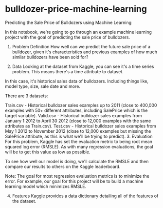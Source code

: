 # bulldozer-price-machine-learning

Predicting the Sale Price of Bulldozers using Machine Learning

In this notebook, we're going to go through an example machine learning project with the goal of predicting the sale price of bulldozers.

1. Problem Definition
How well can we predict the future sale price of a bulldozer, given it's characteristics and previous examples of how much similar bulldozers have been sold for?

2. Data
Looking at the dataset from Kaggle, you can see it's a time series problem. This means there's a time attribute to dataset.

In this case, it's historical sales data of bulldozers. Including things like, model type, size, sale date and more.

There are 3 datasets:

Train.csv - Historical bulldozer sales examples up to 2011 (close to 400,000 examples with 50+ different attributes, including SalePrice which is the target variable).
Valid.csv - Historical bulldozer sales examples from January 1 2012 to April 30 2012 (close to 12,000 examples with the same attributes as Train.csv).
Test.csv - Historical bulldozer sales examples from May 1 2012 to November 2012 (close to 12,000 examples but missing the SalePrice attribute, as this is what we'll be trying to predict).
3. Evaluation
For this problem, Kaggle has set the evaluation metric to being root mean squared log error (RMSLE). As with many regression evaluations, the goal will be to get this value as low as possible.

To see how well our model is doing, we'll calculate the RMSLE and then compare our results to others on the Kaggle leaderboard.

Note: The goal for most regression evaluation metrics is to minimize the error. For example, our goal for this project will be to build a machine learning model which minimizes RMSLE.

4. Features
Kaggle provides a data dictionary detailing all of the features of the dataset.
